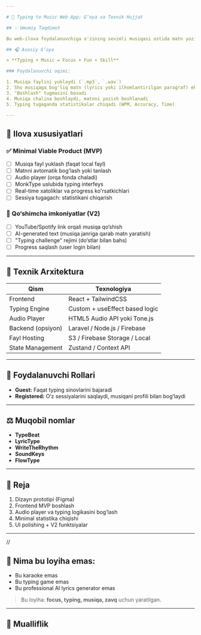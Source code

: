 ```yaml
---

# 🎵 Typing to Music Web App: G‘oya va Texnik Hujjat

## 💡 Umumiy Taqdimot

Bu web-ilova foydalanuvchiga o'zining sevimli musiqasi ostida matn yozish tajribasini taqdim etadi. Foydalanuvchi musiqa yuklaydi, shu musiqaga mos matn chiqariladi va MonkType uslubida yozish interfeysi ishga tushadi. Matn yozish paytida musiqa chaladi, foydalanuvchi xatoliklar, tezlik va aniqlik bo'yicha o'zini sinab ko'radi.

## 🎧 Asosiy G‘oya

> **Typing + Music = Focus + Fun + Skill**

### Foydalanuvchi oqimi:

1. Musiqa faylini yuklaydi (`.mp3`, `.wav`)
2. Shu musiqaga bog'liq matn (lyrics yoki ilhomlantirilgan paragraf) ekranga chiqadi
3. "Boshlash" tugmasini bosadi
4. Musiqa chalina boshlaydi, matnni yozish boshlanadi
5. Typing tugaganda statistikalar chiqadi (WPM, Accuracy, Time)

---
```


## 🔄 Ilova xususiyatlari

### ✅ Minimal Viable Product (MVP)

* [ ] Musiqa fayl yuklash (faqat local fayl)
* [ ] Matnni avtomatik bog'lash yoki tanlash
* [ ] Audio player (orqa fonda chaladi)
* [ ] MonkType uslubida typing interfeys
* [ ] Real-time xatoliklar va progress ko'rsatkichlari
* [ ] Sessiya tugagach: statistikani chiqarish

### 📆 Qo‘shimcha imkoniyatlar (V2)

* [ ] YouTube/Spotify link orqali musiqa qo‘shish
* [ ] AI-generated text (musiqa janriga qarab matn yaratish)
* [ ] "Typing challenge" rejimi (do‘stlar bilan bahs)
* [ ] Progress saqlash (user login bilan)

---

## 📃 Texnik Arxitektura

| Qism              | Texnologiya                    |
| ----------------- | ------------------------------ |
| Frontend          | React + TailwindCSS            |
| Typing Engine     | Custom + useEffect based logic |
| Audio Player      | HTML5 Audio API yoki Tone.js   |
| Backend (opsiyon) | Laravel / Node.js / Firebase   |
| Fayl Hosting      | S3 / Firebase Storage / Local  |
| State Management  | Zustand / Context API          |

---

## 📅 Foydalanuvchi Rollari

* **Guest:** Faqat typing sinovlarini bajaradi
* **Registered:** O‘z sessiyalarini saqlaydi, musiqani profili bilan bog‘laydi

---

## ⚖️ Muqobil nomlar

* **TypeBeat**
* **LyricType**
* **WriteTheRhythm**
* **SoundKeys**
* **FlowType**

---

## 🚀 Reja

1. Dizayn prototipi (Figma)
2. Frontend MVP boshlash
3. Audio player va typing logikasini bog‘lash
4. Minimal statistika chiqishi
5. UI polishing + V2 funktsiyalar

---
// 

## 🚫 Nima bu loyiha emas:

* Bu karaoke emas
* Bu typing game emas
* Bu professional AI lyrics generator emas

> Bu loyiha: **focus, typing, musiqa, zavq** uchun yaratilgan.

---

## 📄 Mualliflik

